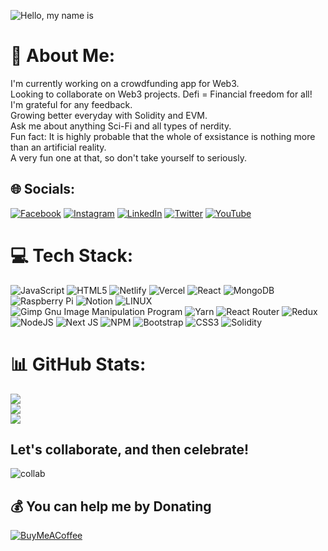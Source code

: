 ![Hello, my name is](https://github.com/royalrock11/royalrock11/assets/128316569/97345743-1652-4850-b8b6-8f120f8c2217)


# 💫 About Me:
I'm currently working on a crowdfunding app for Web3.<br>Looking to collaborate on Web3 projects. Defi = Financial freedom for all!<br>I'm grateful for any feedback. <br>Growing better everyday with Solidity and EVM.<br>Ask me about anything Sci-Fi and all types of nerdity. <br>Fun fact: It is highly probable that the whole of exsistance is nothing more than an artificial reality.<br>A very fun one at that, so don't take yourself to seriously. 

## 🌐 Socials:
[![Facebook](https://img.shields.io/badge/Facebook-%231877F2.svg?logo=Facebook&logoColor=white)](https://www.facebook.com/reginald.prince.5) [![Instagram](https://img.shields.io/badge/Instagram-%23E4405F.svg?logo=Instagram&logoColor=white)](https://www.instagram.com/writing_prince/) [![LinkedIn](https://img.shields.io/badge/LinkedIn-%230077B5.svg?logo=linkedin&logoColor=white)](https://www.linkedin.com/in/writingprince/) [![Twitter](https://img.shields.io/badge/Twitter-%231DA1F2.svg?logo=Twitter&logoColor=white)](https://twitter.com/writingprince) [![YouTube](https://img.shields.io/badge/YouTube-%23FF0000.svg?logo=YouTube&logoColor=white)](https://www.youtube.com/@writingprince) 

# 💻 Tech Stack:
![JavaScript](https://img.shields.io/badge/javascript-%23323330.svg?style=for-the-badge&logo=javascript&logoColor=%23F7DF1E) ![HTML5](https://img.shields.io/badge/html5-%23E34F26.svg?style=for-the-badge&logo=html5&logoColor=white) ![Netlify](https://img.shields.io/badge/netlify-%23000000.svg?style=for-the-badge&logo=netlify&logoColor=#00C7B7) ![Vercel](https://img.shields.io/badge/vercel-%23000000.svg?style=for-the-badge&logo=vercel&logoColor=white) ![React](https://img.shields.io/badge/react-%2320232a.svg?style=for-the-badge&logo=react&logoColor=%2361DAFB) ![MongoDB](https://img.shields.io/badge/MongoDB-%234ea94b.svg?style=for-the-badge&logo=mongodb&logoColor=white) ![Raspberry Pi](https://img.shields.io/badge/-RaspberryPi-C51A4A?style=for-the-badge&logo=Raspberry-Pi) ![Notion](https://img.shields.io/badge/Notion-%23000000.svg?style=for-the-badge&logo=notion&logoColor=white) ![LINUX](https://img.shields.io/badge/Linux-FCC624?style=for-the-badge&logo=linux&logoColor=black) ![Gimp Gnu Image Manipulation Program](https://img.shields.io/badge/Gimp-657D8B?style=for-the-badge&logo=gimp&logoColor=FFFFFF) ![Yarn](https://img.shields.io/badge/yarn-%232C8EBB.svg?style=for-the-badge&logo=yarn&logoColor=white) ![React Router](https://img.shields.io/badge/React_Router-CA4245?style=for-the-badge&logo=react-router&logoColor=white) ![Redux](https://img.shields.io/badge/redux-%23593d88.svg?style=for-the-badge&logo=redux&logoColor=white) ![NodeJS](https://img.shields.io/badge/node.js-6DA55F?style=for-the-badge&logo=node.js&logoColor=white) ![Next JS](https://img.shields.io/badge/Next-black?style=for-the-badge&logo=next.js&logoColor=white) ![NPM](https://img.shields.io/badge/NPM-%23000000.svg?style=for-the-badge&logo=npm&logoColor=white) ![Bootstrap](https://img.shields.io/badge/bootstrap-%23563D7C.svg?style=for-the-badge&logo=bootstrap&logoColor=white) ![CSS3](https://img.shields.io/badge/css3-%231572B6.svg?style=for-the-badge&logo=css3&logoColor=white) ![Solidity](https://img.shields.io/badge/Solidity-%23363636.svg?style=for-the-badge&logo=solidity&logoColor=white)
# 📊 GitHub Stats:
![](https://github-readme-stats.vercel.app/api?username=royalrock11&theme=synthwave&hide_border=false&include_all_commits=false&count_private=false)<br/>
![](https://github-readme-streak-stats.herokuapp.com/?user=royalrock11&theme=synthwave&hide_border=false)<br/>
![](https://github-readme-stats.vercel.app/api/top-langs/?username=royalrock11&theme=synthwave&hide_border=false&include_all_commits=false&count_private=false&layout=compact)

## Let's collaborate, and then celebrate!
![collab](https://github.com/royalrock11/royalrock11/assets/128316569/41498486-ecfb-4196-afbb-4b629acb244e)


  ## 💰 You can help me by Donating
  [![BuyMeACoffee](https://img.shields.io/badge/Buy%20Me%20a%20Coffee-ffdd00?style=for-the-badge&logo=buy-me-a-coffee&logoColor=black)](https://buymeacoffee.com/https://bmc.link/royalrock11) 

  
